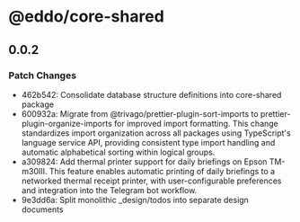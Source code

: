 # @eddo/core-shared

## 0.0.2

### Patch Changes

- 462b542: Consolidate database structure definitions into core-shared package
- 600932a: Migrate from @trivago/prettier-plugin-sort-imports to prettier-plugin-organize-imports for improved import formatting. This change standardizes import organization across all packages using TypeScript's language service API, providing consistent type import handling and automatic alphabetical sorting within logical groups.
- a309824: Add thermal printer support for daily briefings on Epson TM-m30III. This feature enables automatic printing of daily briefings to a networked thermal receipt printer, with user-configurable preferences and integration into the Telegram bot workflow.
- 9e3dd6a: Split monolithic \_design/todos into separate design documents
